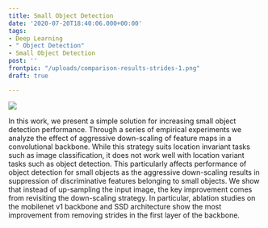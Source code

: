 ```yaml
---
title: Small Object Detection
date: '2020-07-20T18:40:06.000+00:00'
tags:
- Deep Learning
- " Object Detection"
- Small Object Detection
post: ''
frontpic: "/uploads/comparison-results-strides-1.png"
draft: true

---
```

![](/uploads/comparison-results-strides-1.png)

In this work, we present a simple solution for increasing small object detection performance. Through a series of empirical experiments we analyze the effect of aggressive down-scaling of feature maps in a convolutional backbone. While this strategy suits location invariant tasks such as image classification, it does not work well with location variant tasks such as object detection. This particularly affects performance of object detection for small objects as the aggressive down-scaling results in suppression of discriminative features belonging to small objects. We show that instead of up-sampling the input image, the key improvement comes from revisiting the down-scaling strategy. In particular, ablation studies on the mobilenet v1 backbone and SSD architecture show the most improvement from removing strides in the first layer of the backbone.